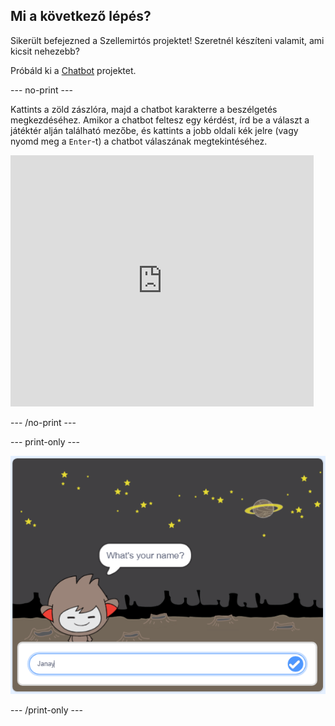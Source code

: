 ## Mi a következő lépés?

Sikerült befejezned a Szellemirtós projektet! Szeretnél készíteni valamit, ami kicsit nehezebb?

Próbáld ki a [Chatbot](https://projects.raspberrypi.org/en/projects/chatbot?utm_source=pathway&utm_medium=whatnext&utm_campaign=projects) projektet.

\--- no-print \---

Kattints a zöld zászlóra, majd a chatbot karakterre a beszélgetés megkezdéséhez. Amikor a chatbot feltesz egy kérdést, írd be a választ a játéktér alján található mezőbe, és kattints a jobb oldali kék jelre (vagy nyomd meg a `Enter`-t) a chatbot válaszának megtekintéséhez.

<div class="scratch-preview">
  <iframe allowtransparency="true" width="485" height="402" src="https://scratch.mit.edu/projects/embed/248864190/?autostart=false" 
  frameborder="0" scrolling="no"></iframe>
</div>

\--- /no-print \---

\--- print-only \---

![teljes projekt](images/chatbot-preview.png)

\--- /print-only \---